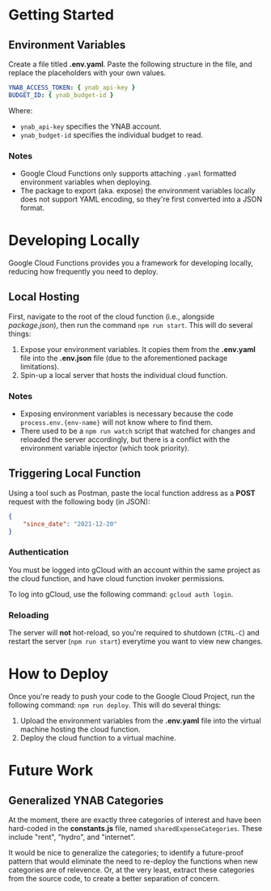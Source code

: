 # Getting Started

## Environment Variables

Create a file titled **.env.yaml**. Paste the following structure in the file, and replace the placeholders with your own values.

```yaml
YNAB_ACCESS_TOKEN: { ynab_api-key }
BUDGET_ID: { ynab_budget-id }
```

Where:

- `ynab_api-key` specifies the YNAB account.
- `ynab_budget-id` specifies the individual budget to read.

### Notes

- Google Cloud Functions only supports attaching `.yaml` formatted environment variables when deploying.
- The package to export (aka. expose) the environment variables locally does not support YAML encoding, so they're first converted into a JSON format.

# Developing Locally

Google Cloud Functions provides you a framework for developing locally, reducing how frequently you need to deploy.

## Local Hosting

First, navigate to the root of the cloud function (i.e., alongside _package.json_), then run the command `npm run start`. This will do several things:

1. Expose your environment variables. It copies them from the **.env.yaml** file into the **.env.json** file (due to the aforementioned package limitations).
2. Spin-up a local server that hosts the individual cloud function.

### Notes

- Exposing environment variables is necessary because the code `process.env.{env-name}` will not know where to find them.
- There used to be a `npm run watch` script that watched for changes and reloaded the server accordingly, but there is a conflict with the environment variable injector (which took priority).

## Triggering Local Function

Using a tool such as Postman, paste the local function address as a **POST** request with the following body (in JSON):

```JSON
{
    "since_date": "2021-12-20"
}
```

### Authentication

You must be logged into gCloud with an account within the same project as the cloud function, and have cloud function invoker permissions.

To log into gCloud, use the following command: `gcloud auth login`.

### Reloading

The server will **not** hot-reload, so you're required to shutdown (`CTRL-C`) and restart the server (`npm run start`) everytime you want to view new changes.

# How to Deploy

Once you're ready to push your code to the Google Cloud Project, run the following command: `npm run deploy`. This will do several things:

1. Upload the environment variables from the **.env.yaml** file into the virtual machine hosting the cloud function.
2. Deploy the cloud function to a virtual machine.

# Future Work

## Generalized YNAB Categories

At the moment, there are exactly three categories of interest and have been hard-coded in the **constants.js** file, named `sharedExpenseCategories`. These include "rent", "hydro", and "internet".

It would be nice to generalize the categories; to identify a future-proof pattern that would eliminate the need to re-deploy the functions when new categories are of relevence. Or, at the very least, extract these categories from the source code, to create a better separation of concern.
